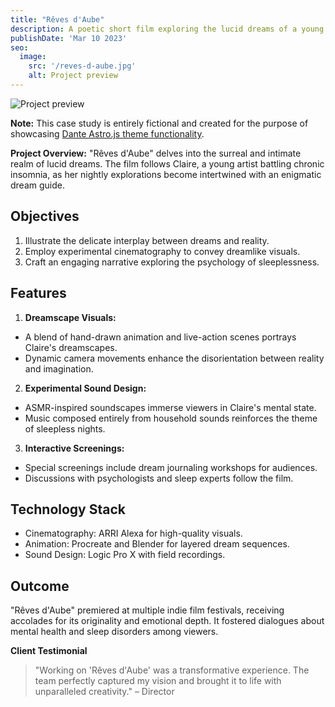 ```yaml
---
title: "Rêves d'Aube"
description: A poetic short film exploring the lucid dreams of a young insomniac woman, navigating a reality that blurs over sleepless nights.
publishDate: 'Mar 10 2023'
seo:
  image:
    src: '/reves-d-aube.jpg'
    alt: Project preview
---
```


![Project preview](/reves-d-aube.jpg)

**Note:** This case study is entirely fictional and created for the purpose of showcasing [Dante Astro.js theme functionality](https://justgoodui.com/astro-themes/dante/).

**Project Overview:**
"Rêves d'Aube" delves into the surreal and intimate realm of lucid dreams. The film follows Claire, a young artist battling chronic insomnia, as her nightly explorations become intertwined with an enigmatic dream guide.

## Objectives

1. Illustrate the delicate interplay between dreams and reality.
2. Employ experimental cinematography to convey dreamlike visuals.
3. Craft an engaging narrative exploring the psychology of sleeplessness.

## Features

1. **Dreamscape Visuals:**

- A blend of hand-drawn animation and live-action scenes portrays Claire's dreamscapes.
- Dynamic camera movements enhance the disorientation between reality and imagination.

2. **Experimental Sound Design:**

- ASMR-inspired soundscapes immerse viewers in Claire's mental state.
- Music composed entirely from household sounds reinforces the theme of sleepless nights.

3. **Interactive Screenings:**

- Special screenings include dream journaling workshops for audiences.
- Discussions with psychologists and sleep experts follow the film.

## Technology Stack

- Cinematography: ARRI Alexa for high-quality visuals.
- Animation: Procreate and Blender for layered dream sequences.
- Sound Design: Logic Pro X with field recordings.

## Outcome

"Rêves d'Aube" premiered at multiple indie film festivals, receiving accolades for its originality and emotional depth. It fostered dialogues about mental health and sleep disorders among viewers.

**Client Testimonial**

> "Working on 'Rêves d'Aube' was a transformative experience. The team perfectly captured my vision and brought it to life with unparalleled creativity." – Director
